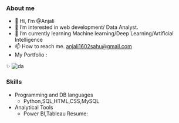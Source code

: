 ### About me

- 👋 Hi, I’m @Anjali
- 👀 I’m interested in web development/ Data Analyst.
- 🌱 I’m currently learning Machine learning/Deep Learning/Artificial Intelligence
- 📫 How to reach me. anjali1602sahu@gmail.com
- My Portfolio : 
 
✨ ![da](https://github.com/user-attachments/assets/1ed8a99f-69c9-417a-915c-78b135bd5553)

<!---
Anjaliii1!()
/Anjaliii1 is a  special ✨ repository because its `README.md` (this file) appears on your GitHub profile.
You can click the Preview link to take a look at your changes.
--->
### Skills
- Programming and DB languages
   - Python,SQL,HTML,CSS,MySQL
- Analytical Tools
   - Power BI,Tableau
Resume:
